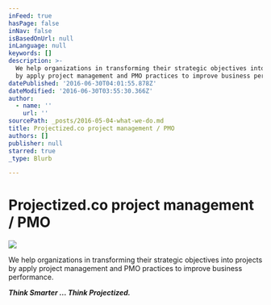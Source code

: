 ```yaml
---
inFeed: true
hasPage: false
inNav: false
isBasedOnUrl: null
inLanguage: null
keywords: []
description: >-
  We help organizations in transforming their strategic objectives into projects
  by apply project management and PMO practices to improve business performance.
datePublished: '2016-06-30T04:01:55.878Z'
dateModified: '2016-06-30T03:55:30.366Z'
author:
  - name: ''
    url: ''
sourcePath: _posts/2016-05-04-what-we-do.md
title: Projectized.co project management / PMO
authors: []
publisher: null
starred: true
_type: Blurb

---
```

# Projectized.co project management / PMO
![](https://imgflo.herokuapp.com/graph/vahj1ThiexotieMo/3a189f2b56694dd8bc30d37be6e83336/croprotate.png?cropheight=2225&cropwidth=2498&degrees=0&input=https%3A%2F%2Fthe-grid-user-content.s3-us-west-2.amazonaws.com%2F1f745b74-6c56-4442-8c9d-09f0f874e06c.png&x=30&y=0)

We help organizations in transforming their strategic objectives into projects by apply project management and PMO practices to improve business performance.

_**Think Smarter ... Think Projectized.**_